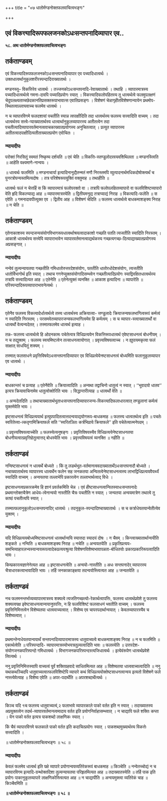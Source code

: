 +++
title = "०७ धातोर्मण्डनोक्तफलवाचित्वभङ्गः"

+++


## एवं विकत्त्यादिरूपफलजनकोऽधःसन्तपनादिव्यापार एव..

**५८. अथ धातोर्मण्डनोक्तफलवाचित्वभङ्गः**

## **तर्कताण्डवम्**

एवं विकत्त्यादिरूपफलजनकोऽधःसन्तपनादिव्यापार एव पच्यादिधात्वर्थः । उक्तधात्वर्थानुकूलशरीरस्पन्दादिराख्यातार्थः ।

मण्डनस्तु– विकत्तिरेव धात्वर्थः । तज्जनकोऽधःसन्तपनादि-रेवाख्यातार्थः । तथाहि । व्यापारमात्रस्य पच्यादिधात्वर्थत्वे गमना-दावपि पच्यादिप्रयोगः स्यात् । विकत्त्यादिफलोपहितस्य तु धात्वर्थत्वे फलमुपलक्षणं चेदुपलक्ष्यताव्चछेदकानतिप्रसक्तरूपाभावात्स एवातिप्रसङ्गः । विशेषणं चेन्नागृहीतविशेषणान्यायेन प्रथमोप-स्थितत्वाल्लाघवाच्च फलमेव धात्वर्थः ।

न च व्यापारविगमे फलदशायां पचतीति स्यान्न त्वपाक्षीदिति तदा धात्वर्थस्य फलस्य सत्त्वादिति वाच्यम् । तदा धात्वर्थस्य सत्त्वे-प्याख्यातार्थस्य धात्वार्थानुकूलव्यापारस्य अतीतत्वेन तदा पचतीत्यादिव्यापारवर्तमानत्ववाचकाख्यातप्रयोगस्य अनुचितत्वात् । प्रत्युत व्यापारस्य अतीतत्वादपाक्षीदित्यतीताख्यातप्रयोग एवोचितः ।

### **न्यायदीपः**

परोक्तं निरसितुं स्वमतं निष्कृष्य दर्शयति ॥ एवं चेति ॥ विकत्ति-स्तण्डुलोदरवयवशिथिलता ॥ मण्डनस्त्विति ॥ आहेति वक्ष्यमाणे-नान्वयः ।

॥ धात्वर्थः फलमिति ॥ मण्डनाचार्या इत्यादिनानूद्यैतन्मतं मणौ निरस्तमपि व्युत्पादनार्थमधिकदोषोक्त्यर्थं च पुनरत्रोपन्यस्तमित्यदोषः । तत्र परिशेषरूपयुक्तिं वक्तुमाह ॥ तथाहीति ॥

धात्वर्थः फलं न चेत्तर्हि स किं व्यापारमात्रं फलोपरक्तो वा । तत्रापि फलोपलक्षितव्यापारो वा फलविशिष्टव्यापारो वेति हृदि विकल्प्याद्य आह ॥ व्यापारमात्रस्येति ॥ द्वितीयमनूद्य तत्राप्याद्यं निराह ॥ विकत्यादि-फलेति ॥ स एवेति ॥ गमनादावपीत्युक्त एव । द्वितीय आह ॥ विशेषणं चेदिति ॥ फलस्य धात्वर्थत्वे बाधकमाशङ्क्य निराह ॥ न चेति ॥

## **तर्कताण्डवम्**

एतेनाकाशस्य स्पन्दजन्यसंयोगविभागरूपधात्वर्थाश्रयत्वादाकाशो गच्छति पतति त्यजतीति स्यादिति निरस्तम् । आकाशे धात्वर्थस्य सत्त्वेपि व्यापाराभावेन व्यापारवर्तमानत्वाद्यर्थकस्य गच्छत्यगच्छ-दित्याद्याख्यातप्रयोगस्य अप्रसङ्गात् ।

### **न्यायदीपः**

नन्वेवं तुल्यन्यायतया गच्छतीति गमिधातोरुत्तरदेशसंयोगः, पततीति धातोरधोदेशसंयोगः, त्यजतीति धातोर्विभागोर्थ इति स्यात् । तथाच गगनेप्युक्तसंयोगादिसम्भवेन गच्छतीत्यादिप्रयोगः स्याद्विवक्षितधात्वर्थस्य तत्रापि सत्त्वादित्यत आह ॥ एतेनेति ॥ एतेनेत्युक्तं व्यनक्ति ॥ आकाश इत्यादिना ॥ व्यापारेति ॥ परिस्पन्दादिरूपव्यापाराभावनेत्यर्थः ।

## **तर्कताण्डवम्**

एतेनैव फलस्य विकत्यादेर्धात्वर्थत्वे तस्य धात्वर्थस्य अक्रियात्वा- त्तण्डुलादेः क्रियाजन्यफलभागित्वरूपं कर्मत्वं न स्यादिति निरस्तम् । परसमवेतव्यापारजन्यफलभागित्वमेव हि कर्मत्वम् । स च व्यापार-स्त्वाख्यातार्थो वा धात्वर्थो वेत्यन्यदेतत् । तस्मात्फलमेव धात्वर्थ इत्याह ।

तन्न– फलस्य धात्वर्थत्वे हि ओदनकामः पचेतेत्यत्र विधिप्रत्ययेन विकत्तिरूपधात्वर्थ एवेष्टसाधनत्वं बोधनीयम् । न च तद्युक्तम् । फलस्य स्वयमिष्टत्वेन तत्साधनत्वायोगात् । प्रवृत्त्यविषयत्वाच्च । न ह्युपायमकृत्वा फलं साक्षात् साधयितुं शक्यम् ।

तस्मात् फलसाधने प्रवृत्तिविषयेऽधःसन्तपनादिव्यापार एव विधिप्रत्येयेनष्टसाधनत्वं बोध्यमिति फलानुकूलव्यापार एव धात्वर्थः ।

### **न्यायदीपः**

बाधकान्तरं च प्रत्याह ॥ एतेनैवेति ॥ क्रियात्वादिति ॥ अन्यथा तद्वाचिनो धातुत्वं न स्यात् । ‘‘भूवादयो धातव’’ इत्यत्र क्रियावाचिनामेव धातुत्वोक्तेरिति भावः । सिद्धान्तरीत्याह ॥ धात्वर्थो वेति ॥

॥ अन्यदेतदिति ॥ तथाचाख्यातार्थभूताधःसन्तपनादिव्यापारजन्य-विकत्त्यादिफलाधारत्वात् तण्डुलानां कर्मत्वं युक्तमेवेति भावः ।

इष्टसाधनत्वं विधिप्रत्ययार्थ इत्युपपादितत्वात्तदन्वयाद्ययोगरूप-बाधकमाह ॥ फलस्य धात्वतर्थत्व इति ॥ पचतेः स्वरितेत्त्वा-त्कतृगामिक्रियाफले सति ‘‘स्वरितञितः कर्त्रभिप्राये क्रियाफले’’ इति पचेतेत्यात्मनेपदम् ।

॥ प्रवृत्त्यविषयत्वाच्चेति ॥ फलस्येत्यनुषङ्गः । प्रवृत्तिविषयस्यैव विधिप्रत्ययेनेष्टसाधनतया बोधनीयत्वात्प्रवृत्तिहेतुत्वात्तद् बोधस्येति भावः । प्रवृत्त्यविषयत्वं व्यनक्ति ॥ नहीति ॥

## **तर्कताण्डवं**

नन्विष्टसाधनत्वं न धात्वर्थे बोध्यते । किं तु लडर्थभूत-वर्तमानत्ववदाख्यातार्थेऽधःसन्तपनादौ बोध्यते । नचाख्यातार्थस्य व्यापारस्य धात्वर्थेन फलेन सह जनकतया अन्वितत्वेनेष्टसाधनत्वस्य लाभाद्विधिप्रत्ययवैयर्थ्यं स्यादिति वाच्यम् । अन्वयतया तल्लाभेपि प्रकारत्वेन तल्लाभार्थत्वाद् विधेः ।

इष्टसाधनत्वप्रकारकमेव हि ज्ञानं प्रवर्तकमिति चेन्न । एवं हीष्टसाधनत्वान्वितस्याधःसन्तपनादेः प्रथमान्तोक्तचैत्रेण आधेय-त्वेनान्वयो नास्तीति चैत्रः पचतीति न स्यात् । जन्यतया अन्वयमात्रेण तथात्वे तु काष्ठं पचतीत्यपि स्यात् ।

तस्मात्फलानुकूलोऽधःसन्तपनादिर् धात्वर्थः । तदनुकूल-स्पन्दादिश्चाख्यातार्थः । स च कर्त्राधेयतयान्वेतीत्येव युक्तम् ।

### **न्यायदीपः**

यदि विधिप्रत्ययबोध्यमिष्टसाधनत्वं धात्वर्थान्वयि स्यात्तदा स्यादयं दोषः । न चैवम् । किन्त्वाख्यातार्थान्वयीति शङ्कते ॥ नन्विति ॥ बाधकमाशङ्क्य निराह ॥ नचेति ॥ अन्वयतयेति ॥ प्रकृतिप्रत्यय-समभिव्याहारलभ्यस्यान्वयरूपत्वादेकप्रत्ययश्रुत्या विशेषणविशेष्यभावापन्नता-बोधितयोः प्रकारप्रकारिरूपत्वादिति भावः ।

किम्प्रकारत्वज्ञानेनेत्यत आह ॥ इष्टसाधनत्वेति ॥ अन्वयो-नास्तीति ॥ अधः सन्तपनादेर् व्यापारस्य चैत्राधारकत्वाभावादिति भावः । तर्हि जनकाकाङ्क्षया तदन्वयोस्त्वित्यत आह ॥ जन्यतयेति ॥

## **तर्कताण्डवं**

नच फलमनन्तर्भाव्यव्यापारमात्रस्य शक्यत्वे त्यजतिगच्छत्यो-रेकार्थत्वापत्तिः, फलस्य धात्वर्थप्रवेशे तु फलस्य शक्यत्वपक्ष इवेष्टसाधनत्वान्वयानुपपत्तिः, न हि फलविशिष्टं फलसाधनं भवतीति वाच्यम् । फलस्य प्रवृत्तिनिमित्तत्वेन विशेष्यतया धात्ववाच्यत्वात् । विशेष्य एव चापरपदार्थान्वयात् । केवलव्यापारस्यैव च विशेष्यत्वात् ।

### **न्यायदीपः**

प्रथमान्तेनाधेयतयान्वयार्थं सन्तपनादिव्यापारामात्रस्य धातुवाच्यत्वे बाधकमाशङ्क्य निराह ॥ न च फलमिति ॥ एकार्थत्वेति ॥ परिस्पन्दादि- व्यापारमात्रस्योभयत्रतुल्यत्वादिति भावः ॥ फलस्येति ॥ उत्तरदेश-संयोगजनकपरिस्पन्दो गमिधात्वर्थः । विभागजनकपरिस्पन्दस्त्यजिधात्वर्थः । इत्येवंरूपेण धात्वर्थप्रवेशे त्वित्यर्थः ।

ननु प्रवृत्तिनिमित्तस्यापि वाच्यत्वं पूर्वं शक्तिग्रहवादे साधितमित्यत आह ॥ विशेष्यतया धात्ववाच्यत्वादिति ॥ ननु यथाकथञ्चिदपि धातुवाच्यत्वात्फलविशिष्टेपि व्यापारे कथं विधिप्रत्ययोक्तेष्टसाधनत्वान्वय इत्यतो विशेषणे फले नास्त्येवेत्याह ॥ विशेष्य एवेति ॥ अपर-पदार्थेति ॥ अपरशब्दार्थेत्यर्थः ।

## **तर्कताण्डवं**

किञ्च यदि १च फलस्य धातुवाच्यत्वं,२ फलाभावे व्यापारकाले पाको वर्तत इति न स्यात् । तदाख्यातस्य अप्रयुक्तत्वेन तदर्थ-व्यापारवर्तमानत्वमादाय वर्तत इति प्रयोगनिर्वाहासम्भवात् । न चाद्यापि फले शक्तिः कप्ता । येन पाको वर्तत इत्यत्र पाकशब्दो लाक्षणिकः स्यात् ।

किं चैवं व्यापारविगमे फलकाले पाको वर्तत इति कदाचित्प्रयोगः स्यात् । पाकशब्दमुख्यार्थस्य विकत्तेः सत्त्वादिति ।

॥ धातोर्मण्डनोक्तफलवाचित्वभङ्गः ॥ ५८ ॥

### **न्यायदीपः**

केवलं फलमेव धात्वर्थ इति पक्षे व्यापारे प्रयोगान्वयव्यतिरेकरूपं बाधकमाह ॥ किञ्चेति ॥ नन्वेतच्चोद्यं न च व्यापारविगम इत्यादि-ग्रन्थोक्तदिशा तुल्यन्यायतया परिहृतमित्यत आह ॥ तदाख्यातस्येति ॥ तर्हि पाक इति प्रयोगः पाकानुकूलव्यापारे लाक्षणिकोस्त्वित्यत आह ॥ न चाद्यापीति ॥ अन्वयमुक्त्वा व्यतिरेकं चाह ॥ किञ्चैवमिति ॥

**॥ धातोर्मण्डनोक्तफलवाचित्वभङ्गः ॥ ५८ ॥**

